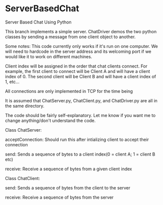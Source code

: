# ServerBasedChat
Server Based Chat Using Python

This branch implements a simple server. ChatDriver demos the two python classes by sending a message from one client object to another.

Some notes: 
This code currently only works if it's run on one computer. We will need to hardcode in the server address and its welcoming 
port if we would like it to work on different machines.

Client index will be assigned in the order that chat clients connect. For example, the first client to connect will be Client A and will have a client index of 0. The second client will be Client B and will have a client index of 1, etc...

All connections are only implemented in TCP for the time being

It is assumed that ChatServer.py, ChatClient.py, and ChatDriver.py are all in the same directory.

The code should be fairly self-explanatory. Let me know if you want me to change anything/don't understand the code.

Class ChatServer:

  acceptConnection: Should run this after intializing client to accept their connection
  
  send: Sends a sequence of bytes to a client index(0 = client A; 1 = client B etc)
  
  receive: Receive a sequence of bytes from a given client index

Class ChatClient:

  send: Sends a sequence of bytes from the client to the server
  
  receive: Receive a sequence of bytes from the server
